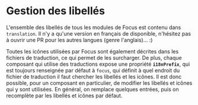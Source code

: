 # Gestion des libellés

L'ensemble des libellés de tous les modules de Focus est contenu dans `translation`. Il n'y a qu'une version en français de disponible, n'hésitez pas à ouvrir une PR pour les autres langues (genre l'anglais)... :)

Toutes les icônes utilisées par Focus sont également décrites dans les fichiers de traduction, ce qui permet de les surcharger. De plus, chaque composant qui utilise des traductions expose une propriété **`i18nPrefix`**, qui est toujours renseignée par défaut à `focus`, qui définit à quel endroit du fichier de traduction il faut chercher les libellés et les icônes. Il est donc possible, pour un composant en particulier, de modifier les libellés et icônes qui y sont utilisées. En général, on remplace quelques entrées, puis on recomplète par les libellés et icônes par défaut.
